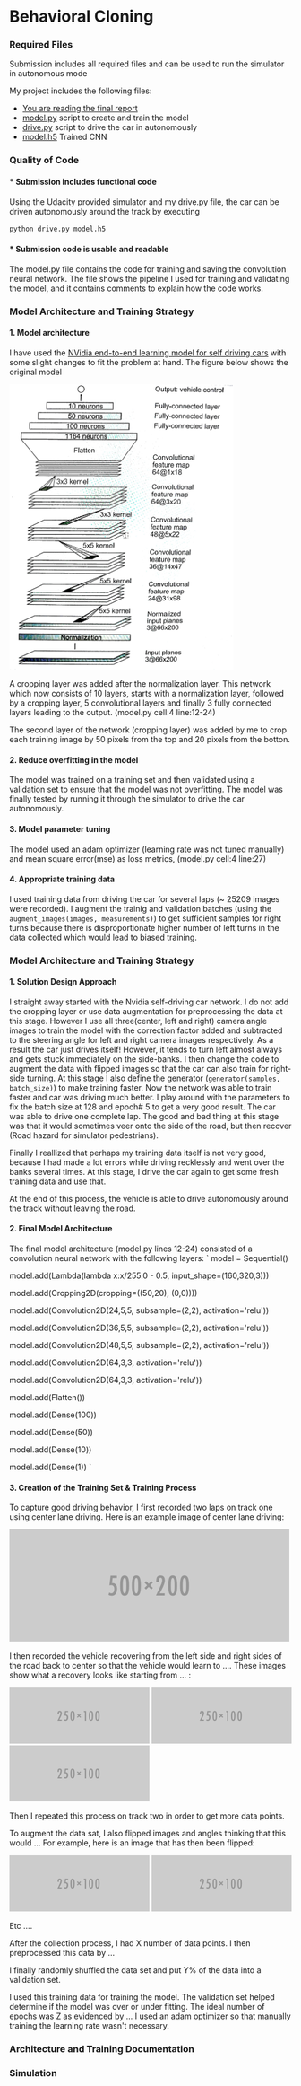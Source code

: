 # **Behavioral Cloning** 

[//]: # (Image References)

[image2]: ./examples/placeholder.png "Grayscaling"
[image3]: ./examples/placeholder_small.png "Recovery Image"
[image4]: ./examples/placeholder_small.png "Recovery Image"
[image5]: ./examples/placeholder_small.png "Recovery Image"
[image6]: ./examples/placeholder_small.png "Normal Image"
[image7]: ./examples/placeholder_small.png "Flipped Image"

### Required Files
Submission includes all required files and can be used to run the simulator in autonomous mode

My project includes the following files:
* [You are reading the final report](https://github.com/purnendu23/BehaviouralCloning/edit/master/final_report.md)
* [model.py](https://github.com/purnendu23/BehaviouralCloning/blob/master/model_b.h5) script to create and train the model
* [drive.py](https://github.com/purnendu23/BehaviouralCloning/blob/master/drive.py) script to drive the car in autonomously
* [model.h5](https://github.com/purnendu23/BehaviouralCloning/blob/master/model.h5) Trained CNN 

### Quality of Code

#### * Submission includes functional code
Using the Udacity provided simulator and my drive.py file, the car can be driven autonomously around the track by executing 
```sh
python drive.py model.h5
```
#### * Submission code is usable and readable

The model.py file contains the code for training and saving the convolution neural network. The file shows the pipeline I used for training and validating the model, and it contains comments to explain how the code works.





### Model Architecture and Training Strategy

#### 1. Model architecture

I have used the [NVidia end-to-end learning model for self driving cars](https://images.nvidia.com/content/tegra/automotive/images/2016/solutions/pdf/end-to-end-dl-using-px.pdf) with some slight changes to fit the problem at hand. The figure below shows the original model

<img src="./images/nvidia_cnn.jpg" width="400">

A cropping layer was added after the normalization layer. This network which now consists of 10 layers, starts with a normalization layer, followed by a cropping layer, 5 convolutional layers and finally 3 fully connected layers leading to the output. (model.py cell:4 line:12-24)

The second layer of the network (cropping layer) was added by me to crop each training image by 50 pixels from the top and 20 pixels from the botton. 

#### 2. Reduce overfitting in the model

The model was trained on a training set and then validated using a validation set to ensure that the model was not overfitting. The model was finally tested by running it through the simulator to drive the car autonomously.

#### 3. Model parameter tuning

The model used an adam optimizer (learning rate was not tuned manually) and mean square error(mse) as loss metrics,  (model.py cell:4 line:27)

#### 4. Appropriate training data

I used training data from driving the car for several laps (~ 25209 images were recorded). I augment the trainig and validation batches (using the `augment_images(images, measurements)`) to get sufficient samples for right turns because there is disproportionate higher number of left turns in the data collected which would lead to biased training.

### Model Architecture and Training Strategy

#### 1. Solution Design Approach

I straight away started with the Nvidia self-driving car network. I do not add the cropping layer or use data augmentation for preprocessing the data at this stage. However I use all three(center, left and right) camera angle images to train the model with the correction factor added and subtracted to the steering angle for left and right camera images respectively.
As a result the car just drives itself! However, it tends to turn left almost always and gets stuck immediately on the side-banks.
I then change the code to augment the data with flipped images so that the car can also train for right-side turning. At this stage I also define the generator (`generator(samples, batch_size)`) to make training faster.
Now the network was able to train faster and car was driving much better.
I play around with the parameters to fix the batch size at 128 and epoch# 5 to get a very good result. The car was able to drive one complete lap. The good and bad thing at this stage was that it would sometimes veer onto the side of the road, but then recover (Road hazard for simulator pedestrians).

Finally I reallized that perhaps my training data itself is not very good, because I had made a lot errors while driving recklessly and went over the banks several times. At this stage, I drive the car again to get some fresh training data and use that.

At the end of this process, the vehicle is able to drive autonomously around the track without leaving the road.

#### 2. Final Model Architecture

The final model architecture (model.py lines 12-24) consisted of a convolution neural network with the following layers:
`
model = Sequential()

model.add(Lambda(lambda x:x/255.0 - 0.5, input_shape=(160,320,3)))

model.add(Cropping2D(cropping=((50,20), (0,0))))

model.add(Convolution2D(24,5,5, subsample=(2,2), activation='relu'))

model.add(Convolution2D(36,5,5, subsample=(2,2), activation='relu'))

model.add(Convolution2D(48,5,5, subsample=(2,2), activation='relu'))

model.add(Convolution2D(64,3,3, activation='relu'))

model.add(Convolution2D(64,3,3, activation='relu'))

model.add(Flatten())

model.add(Dense(100))

model.add(Dense(50))

model.add(Dense(10))

model.add(Dense(1))
`
#### 3. Creation of the Training Set & Training Process

To capture good driving behavior, I first recorded two laps on track one using center lane driving. Here is an example image of center lane driving:

![alt text][image2]

I then recorded the vehicle recovering from the left side and right sides of the road back to center so that the vehicle would learn to .... These images show what a recovery looks like starting from ... :

![alt text][image3]
![alt text][image4]
![alt text][image5]

Then I repeated this process on track two in order to get more data points.

To augment the data sat, I also flipped images and angles thinking that this would ... For example, here is an image that has then been flipped:

![alt text][image6]
![alt text][image7]

Etc ....

After the collection process, I had X number of data points. I then preprocessed this data by ...


I finally randomly shuffled the data set and put Y% of the data into a validation set. 

I used this training data for training the model. The validation set helped determine if the model was over or under fitting. The ideal number of epochs was Z as evidenced by ... I used an adam optimizer so that manually training the learning rate wasn't necessary.

### Architecture and Training Documentation

### Simulation
